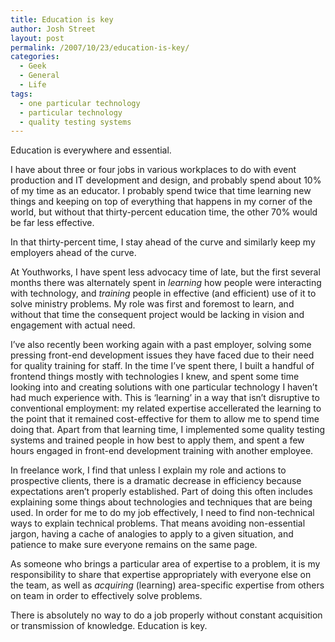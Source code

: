 ```yaml
---
title: Education is key
author: Josh Street
layout: post
permalink: /2007/10/23/education-is-key/
categories:
  - Geek
  - General
  - Life
tags:
  - one particular technology
  - particular technology
  - quality testing systems
---
```

Education is everywhere and essential.

I have about three or four jobs in various workplaces to do with event production and IT development and design, and probably spend about 10% of my time as an educator. I probably spend twice that time learning new things and keeping on top of everything that happens in my corner of the world, but without that thirty-percent education time, the other 70% would be far less effective.

In that thirty-percent time, I stay ahead of the curve and similarly keep my employers ahead of the curve.

At Youthworks, I have spent less advocacy time of late, but the first several months there was alternately spent in *learning* how people were interacting with technology, and *training* people in effective (and efficient) use of it to solve ministry problems. My role was first and foremost to learn, and without that time the consequent project would be lacking in vision and engagement with actual need.

I&#8217;ve also recently been working again with a past employer, solving some pressing front-end development issues they have faced due to their need for quality training for staff. In the time I&#8217;ve spent there, I built a handful of frontend things mostly with technologies I knew, and spent some time looking into and creating solutions with one particular technology I haven&#8217;t had much experience with. This is &#8216;learning&#8217; in a way that isn&#8217;t disruptive to conventional employment: my related expertise accellerated the learning to the point that it remained cost-effective for them to allow me to spend time doing that. Apart from that learning time, I implemented some quality testing systems and trained people in how best to apply them, and spent a few hours engaged in front-end development training with another employee.

In freelance work, I find that unless I explain my role and actions to prospective clients, there is a dramatic decrease in efficiency because expectations aren&#8217;t properly established. Part of doing this often includes explaining some things about technologies and techniques that are being used. In order for me to do my job effectively, I need to find non-technical ways to explain technical problems. That means avoiding non-essential jargon, having a cache of analogies to apply to a given situation, and patience to make sure everyone remains on the same page.

As someone who brings a particular area of expertise to a problem, it is my responsibility to share that expertise appropriately with everyone else on the team, as well as *acquiring* (learning) area-specific expertise from others on team in order to effectively solve problems.

There is absolutely no way to do a job properly without constant acquisition or transmission of knowledge. Education is key.